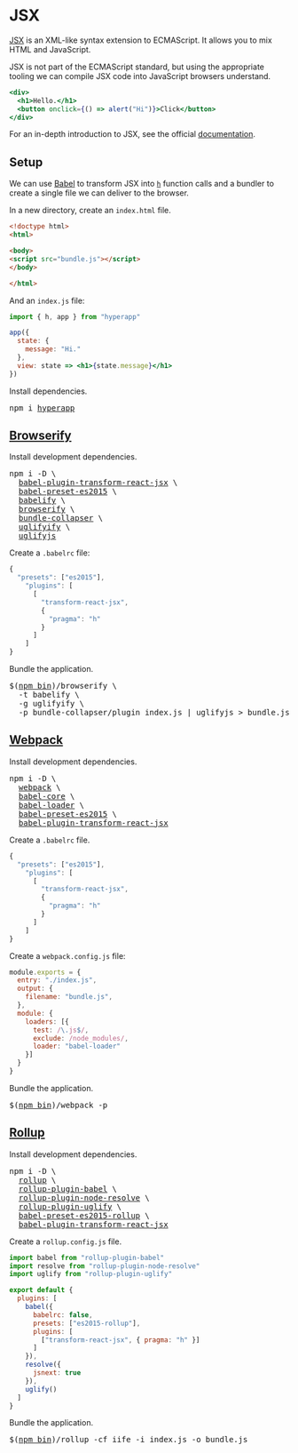 # JSX

[JSX](https://facebook.github.io/jsx/) is an XML-like syntax extension to ECMAScript. It allows you to mix HTML and JavaScript.

JSX is not part of the ECMAScript standard, but using the appropriate tooling we can compile JSX code into JavaScript browsers understand.

```jsx
<div>
  <h1>Hello.</h1>
  <button onclick={() => alert("Hi")}>Click</button>
</div>
```

For an in-depth introduction to JSX, see the official [documentation](https://facebook.github.io/react/docs/introducing-jsx.html).

## Setup

We can use [Babel](https://github.com/babel/babel) to transform JSX into [`h`](/docs/api.md#h) function calls and a bundler to create a single file we can deliver to the browser.

In a new directory, create an `index.html` file.

```html
<!doctype html>
<html>

<body>
<script src="bundle.js"></script>
</body>

</html>
```

And an `index.js` file:

```jsx
import { h, app } from "hyperapp"

app({
  state: {
    message: "Hi."
  },
  view: state => <h1>{state.message}</h1>
})
```

Install dependencies.
<pre>
npm i <a href="https://www.npmjs.com/package/hyperapp">hyperapp</a>
</pre>

## [Browserify](https://gist.github.com/jbucaran/21bbf0bbb0fe97345505664883100706 "Get this gist")

Install development dependencies.
<pre>
npm i -D \
  <a href="https://www.npmjs.com/package/babel-plugin-transform-react-jsx">babel-plugin-transform-react-jsx</a> \
  <a href="https://www.npmjs.com/package/babel-preset-es2015">babel-preset-es2015</a> \
  <a href="https://www.npmjs.com/package/babelify">babelify</a> \
  <a href="https://www.npmjs.com/package/browserify">browserify</a> \
  <a href="https://www.npmjs.com/package/bundle-collapser">bundle-collapser</a> \
  <a href="https://www.npmjs.com/package/uglifyify">uglifyify</a> \
  <a href="https://www.npmjs.com/package/uglifyjs">uglifyjs</a>
</pre>

Create a `.babelrc` file:

```js
{
  "presets": ["es2015"],
    "plugins": [
      [
        "transform-react-jsx",
        {
          "pragma": "h"
        }
      ]
    ]
}
```

Bundle the application.
<pre>
$(<a href="https://docs.npmjs.com/cli/bin">npm bin</a>)/browserify \
  -t babelify \
  -g uglifyify \
  -p bundle-collapser/plugin index.js | uglifyjs > bundle.js
</pre>

## [Webpack](https://gist.github.com/jbucaran/6010a83891043a6e0c37a3cec684c08e "Get this gist")

Install development dependencies.
<pre>
npm i -D \
  <a href="https://www.npmjs.com/package/webpack">webpack</a> \
  <a href="https://www.npmjs.com/package/babel-core">babel-core</a> \
  <a href="https://www.npmjs.com/package/babel-loader">babel-loader</a> \
  <a href="https://www.npmjs.com/package/babel-preset-es2015">babel-preset-es2015</a> \
  <a href="https://www.npmjs.com/package/babel-plugin-transform-react-jsx">babel-plugin-transform-react-jsx</a>
</pre>

Create a `.babelrc` file.
```js
{
  "presets": ["es2015"],
    "plugins": [
      [
        "transform-react-jsx",
        {
          "pragma": "h"
        }
      ]
    ]
}
```

Create a `webpack.config.js` file:

```js
module.exports = {
  entry: "./index.js",
  output: {
    filename: "bundle.js",
  },
  module: {
    loaders: [{
      test: /\.js$/,
      exclude: /node_modules/,
      loader: "babel-loader"
    }]
  }
}
```

Bundle the application.
<pre>
$(<a href="https://docs.npmjs.com/cli/bin">npm bin</a>)/webpack -p
</pre>

## [Rollup](https://gist.github.com/jbucaran/0c0da8f1256a0a66090151cfda777c2c "Get this gist")

Install development dependencies.
<pre>
npm i -D \
  <a href="https://www.npmjs.com/package/rollup">rollup</a> \
  <a href="https://www.npmjs.com/package/rollup-plugin-babel">rollup-plugin-babel</a> \
  <a href="https://www.npmjs.com/package/rollup-plugin-node-resolve">rollup-plugin-node-resolve</a> \
  <a href="https://www.npmjs.com/package/rollup-plugin-uglify">rollup-plugin-uglify</a> \
  <a href="https://www.npmjs.com/package/babel-preset-es2015-rollup">babel-preset-es2015-rollup</a> \
  <a href="https://www.npmjs.com/package/babel-plugin-transform-react-jsx">babel-plugin-transform-react-jsx</a>
</pre>


Create a `rollup.config.js` file.

```jsx
import babel from "rollup-plugin-babel"
import resolve from "rollup-plugin-node-resolve"
import uglify from "rollup-plugin-uglify"

export default {
  plugins: [
    babel({
      babelrc: false,
      presets: ["es2015-rollup"],
      plugins: [
        ["transform-react-jsx", { pragma: "h" }]
      ]
    }),
    resolve({
      jsnext: true
    }),
    uglify()
  ]
}
```

Bundle the application.
<pre>
$(<a href="https://docs.npmjs.com/cli/bin">npm bin</a>)/rollup -cf iife -i index.js -o bundle.js
</pre>
